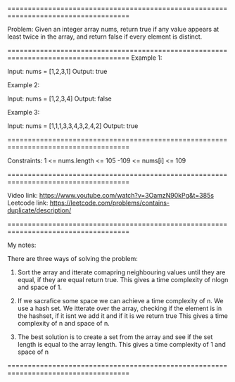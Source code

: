 ====================================================================================

Problem:
Given an integer array nums, 
return true if any value appears at least twice in the array,
and return false if every element is distinct.

====================================================================================
Example 1:

Input: nums = [1,2,3,1]
Output: true

Example 2:

Input: nums = [1,2,3,4]
Output: false

Example 3:

Input: nums = [1,1,1,3,3,4,3,2,4,2]
Output: true
 
====================================================================================

Constraints:
1 <= nums.length <= 105
-109 <= nums[i] <= 109

====================================================================================

Video link: https://www.youtube.com/watch?v=3OamzN90kPg&t=385s
Leetcode link: https://leetcode.com/problems/contains-duplicate/description/

====================================================================================

My notes:

There are three ways of solving the problem:

1. Sort the array and itterate comapring neighbouring values 
until they are equal, if they are equal return true. 
This gives a time complexity of nlogn and space of 1.

2. If we sacrafice some space we can achieve a time complexity of n. 
We use a hash set. We itterate over the array, checking if the element
is in the hashset, if it isnt we add it and if it is we return true
This gives a time complexity of n and space of n.

3. The best solution is to create a set from the array 
and see if the set length is equal to the array length.
This gives a time complexity of 1 and space of n

====================================================================================